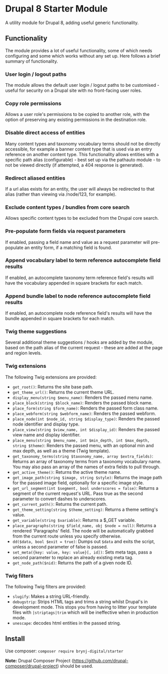 # Drupal 8 Starter Module
A utility module for Drupal 8, adding useful generic functionality.

## Functionality

The module provides a lot of useful functionality, some of which needs configuring and some which works without any set up. Here follows a brief summary of functionality.

### User login / logout paths
The module allows the default user login / logout paths to be customised - useful for security on a Drupal site with no front-facing user roles.

### Copy role permissions
Allows a user role's permissions to be copied to another role, with the option of preserving any existing permissions in the destination role.

### Disable direct access of entities
Many content types and taxonomy vocabulary terms should not be directly accessible, for example a banner content type that is used via an entry reference on another content type. This functionality allows entities with a specific path alias (configurable) - best set up via the pathauto module - to not be viewed directly (if attempted, a 404 response is generated).

### Redirect aliased entities
If a url alias exists for an entity, the user will always be redirected to that alias (rather than viewing via /node/123, for example).

### Exclude content types / bundles from core search
Allows specific content types to be excluded from the Drupal core search.

### Pre-populate form fields via request parameters
If enabled, passing a field name and value as a request parameter will pre-populate an entity form, if a matching field is found.

### Append vocabulary label to term reference autocomplete field results
If enabled, an autocomplete taxonomy term reference field's results will have the vocabulary appended in square brackets for each match.

### Append bundle label to node reference autocomplete field results
If enabled, an autocomplete node reference field's results will have the bundle appended in square brackets for each match.

### Twig theme suggestions
Several additional theme suggestions / hooks are added by the module, based on the path alias of the current request - these are added at the page and region levels.

### Twig extensions
The following Twig extensions are provided:

 - `get_root()`: Returns the site base path.
 - `get_theme_url()`: Returns the current theme URL.
 - `display_menu(string $menu_name)`: Renders the passed menu name.
 - `place_block(string $block_name)`: Renders the passed block name.
 - `place_form(string $form_name)`: Renders the passed form class name.
 - `place_webform(string $webform_name)`: Renders the passed webform.
 - `place_node(int $node_id, string $display_type)`: Renders the passed node identifier and display type.
 - `place_view(string $view_name, int $display_id)`: Renders the passed view name and display identifier.
 - `place_menu(string $menu_name, int $min_depth, int $max_depth, string $theme)`: Renders the passed menu, with an optional min and max depth, as well as a theme (Twig template).
 - `get_taxonomy_terms(string $taxonomy_name, array $extra_fields)`: Returns an array of taxonomy terms from a taxonomy vocabulary name. You may also pass an array of the names of extra fields to pull through.
 - `get_active_theme()`: Returns the active theme name.
 - `get_image_path(string $image, string $style)`: Returns the image path for the passed image field, optionally for a specific image style.
 - `get_url_segment(int $segment, bool underscores = false)`: Returns a segment of the current request's URL. Pass true as the second parameter to convert dashes to underscores.
 - `get_current_path()`: Returns the current path.
 - `get_theme_setting(string $theme_setting)`: Returns a theme setting's value.
 - `get_variable(string $variable)`: Returns a $_GET variable.
 - `place_paragraphs(string $field_name, obj $node = null)`: Returns a rendered 'Paragraphs' field. The node will be automatically grabbed from the current route unless you specify otherwise.
 - `dd($data, bool $exit = true)`: Dumps out `$data` and exits the script, unless a second parameter of false is passed.
 - `set_meta({key: value, key: value}[, id])`: Sets meta tags, pass a second parameter to replace an already existing meta tag.
 - `get_node_path($nid)`: Returns the path of a given node ID.

### Twig filters
The following Twig filters are provided:

- `slugify`: Makes a string URL-friendly.
- `debugstrip`: Strips HTML tags and trims a string whilst Drupal's in development mode. This stops you from having to litter your template files with `|striptags|trim` which will be ineffective when in production mode.
 - `unescape`: decodes html entities in the passed string.

## Install
Use composer: `composer require brynj-digital/starter`

**Note:** Drupal Composer Project (https://github.com/drupal-composer/drupal-project) should be used.
